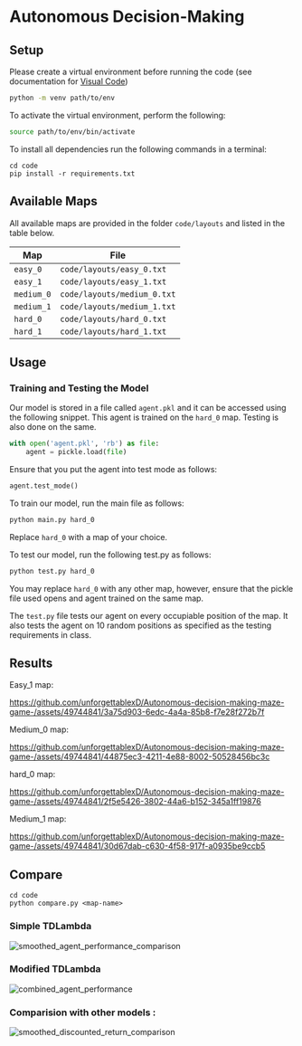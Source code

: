 # Autonomous Decision-Making

## Setup


Please create a virtual environment before running the code (see documentation for [Visual Code](https://code.visualstudio.com/docs/python/environments))

```bash
python -m venv path/to/env
```

To activate the virtual environment, perform the following:

```bash
source path/to/env/bin/activate
```

To install all dependencies run the following commands in a terminal:
```
cd code
pip install -r requirements.txt
```

## Available Maps

All available maps are provided in the folder `code/layouts` and listed in the table below.

| Map   		| File                      |
|---------------|---------------------------|
| `easy_0`      | `code/layouts/easy_0.txt` |
| `easy_1`      | `code/layouts/easy_1.txt` |
| `medium_0`    | `code/layouts/medium_0.txt` |
| `medium_1`    | `code/layouts/medium_1.txt` |
| `hard_0`      | `code/layouts/hard_0.txt` |
| `hard_1`      | `code/layouts/hard_1.txt` |


## Usage

### Training and Testing the Model

Our model is stored in a file called `agent.pkl` and it can be accessed using the following snippet. This agent is trained on the `hard_0` map. Testing is also done on the same.

```python
with open('agent.pkl', 'rb') as file:
    agent = pickle.load(file)
```

Ensure that you put the agent into test mode as follows:

```python
agent.test_mode()
```

To train our model, run the main file as follows:

```bash
python main.py hard_0
```

Replace `hard_0` with a map of your choice.

To test our model, run the following test.py as follows:

```bash
python test.py hard_0
```

You may replace `hard_0` with any other map, however, ensure that the pickle file used opens and agent trained on the same map.

The `test.py` file tests our agent on every occupiable position of the map. It also tests the agent on 10 random positions as specified as the testing requirements in class.


## Results

Easy_1 map:

https://github.com/unforgettablexD/Autonomous-decision-making-maze-game-/assets/49744841/3a75d903-6edc-4a4a-85b8-f7e28f272b7f

Medium_0 map:

https://github.com/unforgettablexD/Autonomous-decision-making-maze-game-/assets/49744841/44875ec3-4211-4e88-8002-50528456bc3c

hard_0 map:

https://github.com/unforgettablexD/Autonomous-decision-making-maze-game-/assets/49744841/2f5e5426-3802-44a6-b152-345a1ff19876


Medium_1 map:

https://github.com/unforgettablexD/Autonomous-decision-making-maze-game-/assets/49744841/30d67dab-c630-4f58-917f-a0935be9ccb5


## Compare

```
cd code
python compare.py <map-name>
```
### Simple TDLambda
![smoothed_agent_performance_comparison](https://github.com/unforgettablexD/Autonomous-decision-making-maze-game-/assets/49744841/1a9e841a-6797-4dc6-9746-30398aaf117d)


### Modified TDLambda
![combined_agent_performance](https://github.com/unforgettablexD/Autonomous-decision-making-maze-game-/assets/49744841/2351c06b-1a05-4dc4-a8cd-996cd279509d)


### Comparision with other models :
![smoothed_discounted_return_comparison](https://github.com/unforgettablexD/Autonomous-decision-making-maze-game-/assets/49744841/80ea0d2c-fa10-4f30-af91-73b3da1077aa)



